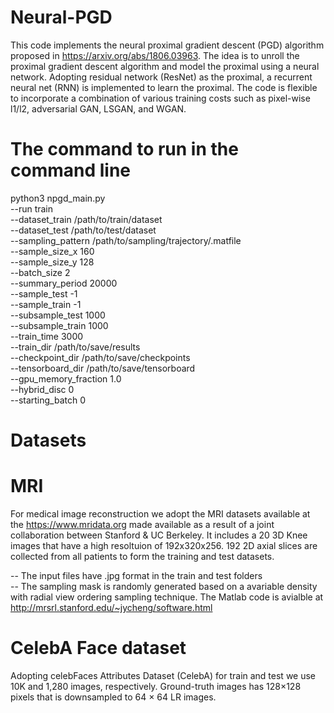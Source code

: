 # Neural-PGD
This code implements the neural proximal gradient descent (PGD) algorithm proposed in https://arxiv.org/abs/1806.03963. The idea is to unroll the proximal gradient descent algorithm and model the proximal using a neural network. Adopting residual network (ResNet) as the proximal, a recurrent neural net (RNN) is implemented to learn the proximal. The code is flexible to incorporate a combination of various training costs such as pixel-wise l1/l2, adversarial GAN, LSGAN, and WGAN. 

# The command to run in the command line

python3 npgd_main.py                 
--run train            
--dataset_train /path/to/train/dataset            
--dataset_test /path/to/test/dataset           
--sampling_pattern /path/to/sampling/trajectory/.matfile           
--sample_size_x 160      
--sample_size_y 128          
--batch_size 2        
--summary_period 20000           
--sample_test -1               
--sample_train -1               
--subsample_test 1000               
--subsample_train 1000               
--train_time 3000               
--train_dir /path/to/save/results              
--checkpoint_dir /path/to/save/checkpoints             
--tensorboard_dir /path/to/save/tensorboard           
--gpu_memory_fraction 1.0               
--hybrid_disc 0            
--starting_batch 0            


# Datasets

# MRI
For medical image reconstruction we adopt the MRI datasets available at the https://www.mridata.org made available as a result of a joint collaboration between Stanford & UC Berkeley. It includes a 20 3D Knee images that have a high resoltuion of 192x320x256. 192 2D axial slices are collected from all patients to form the training and test datasets. 

-- The input files have .jpg format in the train and test folders               
-- The sampling mask is randomly generated based on a avariable density with radial view ordering sampling technique. The        Matlab code is avialble at http://mrsrl.stanford.edu/~jycheng/software.html

# CelebA Face dataset
Adopting celebFaces Attributes Dataset (CelebA) for train and test we use 10K and 1,280 images, respectively. Ground-truth images has 128×128 pixels that is downsampled to 64 × 64 LR images.
